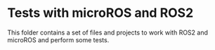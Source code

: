 # Tests with microROS and ROS2

This folder contains a set of files and projects to work with ROS2 and microROS and perform some tests.



